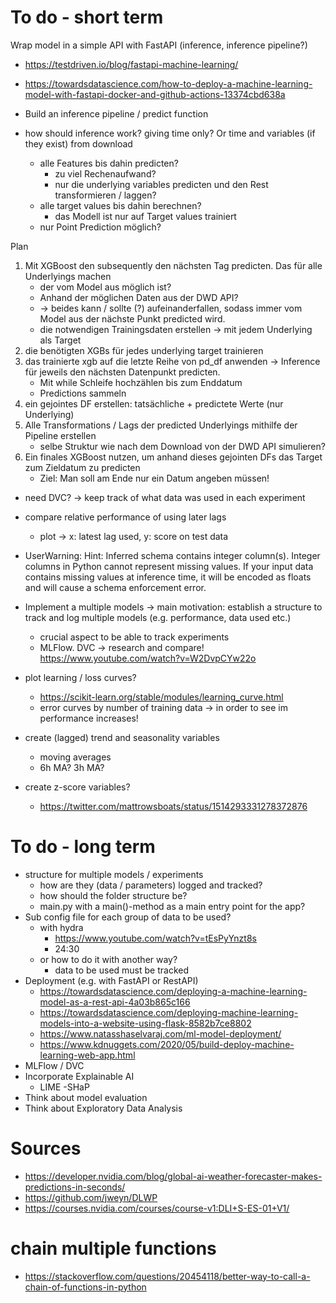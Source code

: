 # To do - short term

Wrap model in a simple API with FastAPI (inference, inference pipeline?)
- https://testdriven.io/blog/fastapi-machine-learning/
- https://towardsdatascience.com/how-to-deploy-a-machine-learning-model-with-fastapi-docker-and-github-actions-13374cbd638a
- Build an inference pipeline / predict function

- how should inference work? giving time only? Or time and variables (if they exist) from download
    - alle Features bis dahin predicten? 
        - zu viel Rechenaufwand?
        - nur die underlying variables predicten und den Rest transformieren / laggen?
    - alle target values bis dahin berechnen?
        - das Modell ist nur auf Target values trainiert
    - nur Point Prediction möglich?

Plan
1. Mit XGBoost den subsequently den nächsten Tag predicten. Das für alle Underlyings machen
    - der vom Model aus möglich ist?
    - Anhand der möglichen Daten aus der DWD API?
    - -> beides kann / sollte (?) aufeinanderfallen, sodass immer vom Model aus der nächste Punkt predicted wird.
    - die notwendigen Trainingsdaten erstellen -> mit jedem Underlying als Target
2. die benötigten XGBs für jedes underlying target trainieren
3. das trainierte xgb auf die letzte Reihe von pd_df anwenden -> Inference für jeweils den nächsten Datenpunkt predicten. 
    - Mit while Schleife hochzählen bis zum Enddatum
    - Predictions sammeln
4. ein gejointes DF erstellen: tatsächliche + predictete Werte (nur Underlying)
5. Alle Transformations / Lags der predicted Underlyings mithilfe der Pipeline erstellen
    - selbe Struktur wie nach dem Download von der DWD API simulieren?
6. Ein finales XGBoost nutzen, um anhand dieses gejointen DFs das Target zum Zieldatum zu predicten
    - Ziel: Man soll am Ende nur ein Datum angeben müssen!





- need DVC? -> keep track of what data was used in each experiment
- compare relative performance of using later lags
    - plot -> x: latest lag used, y: score on test data
- UserWarning: Hint: Inferred schema contains integer column(s). Integer columns in Python cannot represent missing values. If your input data contains missing values at inference time, it will be encoded as floats and will cause a schema enforcement error.

- Implement a multiple models
    -> main motivation: establish a structure to track and log multiple models (e.g. performance, data used etc.)
    - crucial aspect to be able to track experiments
    - MLFlow. DVC -> research and compare! https://www.youtube.com/watch?v=W2DvpCYw22o 
- plot learning / loss curves?
    - https://scikit-learn.org/stable/modules/learning_curve.html
    - error curves by number of training data -> in order to see im performance increases!
- create (lagged) trend and seasonality variables
    - moving averages
    - 6h MA? 3h MA?
- create z-score variables?
    - https://twitter.com/mattrowsboats/status/1514293331278372876 



# To do - long term
- structure for multiple models / experiments
    - how are they (data / parameters) logged and tracked?
    - how should the folder structure be?
    - main.py with a main()-method as a main entry point for the app?
- Sub config file for each group of data to be used?
    - with hydra
        - https://www.youtube.com/watch?v=tEsPyYnzt8s
        - 24:30
    - or how to do it with another way?
        - data to be used must be tracked
- Deployment (e.g. with FastAPI or RestAPI)
    - https://towardsdatascience.com/deploying-a-machine-learning-model-as-a-rest-api-4a03b865c166
    - https://towardsdatascience.com/deploying-machine-learning-models-into-a-website-using-flask-8582b7ce8802
    - https://www.natasshaselvaraj.com/ml-model-deployment/
    - https://www.kdnuggets.com/2020/05/build-deploy-machine-learning-web-app.html
- MLFlow / DVC
- Incorporate Explainable AI
    - LIME
    -SHaP
- Think about model evaluation
- Think about Exploratory Data Analysis


# Sources
- https://developer.nvidia.com/blog/global-ai-weather-forecaster-makes-predictions-in-seconds/ 
- https://github.com/jweyn/DLWP 
- https://courses.nvidia.com/courses/course-v1:DLI+S-ES-01+V1/

# chain multiple functions
- https://stackoverflow.com/questions/20454118/better-way-to-call-a-chain-of-functions-in-python
